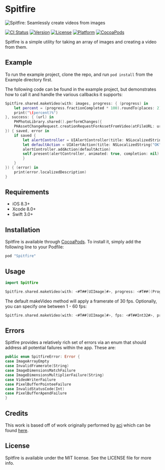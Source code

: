 # Spitfire

![Spitfire: Seamlessly create videos from images](https://raw.githubusercontent.com/seanmcneil/Spitfire/master/spitfire.jpg)

[![CI Status](http://img.shields.io/travis/seanmcneil/Spitfire.svg?style=flat)](https://travis-ci.org/seanmcneil/Spitfire)
[![Version](https://img.shields.io/cocoapods/v/Spitfire.svg?style=flat)](http://cocoapods.org/pods/Spitfire)
[![License](https://img.shields.io/cocoapods/l/Spitfire.svg?style=flat)](http://cocoapods.org/pods/Spitfire)
[![Platform](https://img.shields.io/cocoapods/p/Spitfire.svg?style=flat)](http://cocoapods.org/pods/Spitfire)
[![CocoaPods](https://img.shields.io/cocoapods/dt/Spitfire.svg)](http://cocoapods.org/pods/Spitfire)

Spitfire is a simple utility for taking an array of images and creating a video from them.

## Example

To run the example project, clone the repo, and run `pod install` from the Example directory first.

The following code can be found in the example project, but demonstrates how to call it and handle the various callbacks it supports:

```swift
Spitfire.shared.makeVideo(with: images, progress: { (progress) in
    let percent = (progress.fractionCompleted * 100).roundTo(places: 2)
    print("\(percent)%")
}, success: { (url) in
    PHPhotoLibrary.shared().performChanges({
    PHAssetChangeRequest.creationRequestForAssetFromVideo(atFileURL: url)
}) { saved, error in
    if saved {
        let alertController = UIAlertController(title: NSLocalizedString("Your video was saved", comment: ""), message: nil, preferredStyle: .alert)
        let defaultAction = UIAlertAction(title: NSLocalizedString("OK", comment: ""), style: .default, handler: nil)
        alertController.addAction(defaultAction)
        self.present(alertController, animated: true, completion: nil)
        }
    }
}) { (error) in
    print(error.localizedDescription)
}
```

## Requirements
- iOS 8.3+
- Xcode 8.0+
- Swift 3.0+

## Installation

Spitfire is available through [CocoaPods](http://cocoapods.org). To install
it, simply add the following line to your Podfile:

```ruby
pod "Spitfire"
```

## Usage

```swift
import Spitfire

Spitfire.shared.makeVideo(with: <#T##[UIImage]#>, progress: <#T##((Progress) -> Void)##((Progress) -> Void)##(Progress) -> Void#>, success: <#T##((URL) -> Void)##((URL) -> Void)##(URL) -> Void#>, failure: <#T##((Error) -> Void)##((Error) -> Void)##(Error) -> Void#>)
``` 

The default makeVideo method will apply a framerate of 30 fps. Optionally, you can specify one between 1 - 60 fps:

```swift
Spitfire.shared.makeVideo(with: <#T##[UIImage]#>, fps: <#T##Int32#>, progress: <#T##((Progress) -> Void)##((Progress) -> Void)##(Progress) -> Void#>, success: <#T##((URL) -> Void)##((URL) -> Void)##(URL) -> Void#>, failure: <#T##((Error) -> Void)##((Error) -> Void)##(Error) -> Void#>)
```

## Errors

Spitfire provides a relatively rich set of errors via an enum that should address all potential failures within the app. These are:

```swift
public enum SpitfireError: Error {
case ImageArrayEmpty
case InvalidFramerate(String)
case ImageDimensionsMatchFailure
case ImageDimensionsMultiplierFailure(String)
case VideoWriterFailure
case PixelBufferPointeeFailure
case InvalidStatusCode(Int)
case PixelBufferApendFailure
}
```

## Credits

This work is based off of work originally performed by [acj](https://gist.github.com/acj) which can be found [here](https://gist.github.com/acj/6ae90aa1ebb8cad6b47b).

## License

Spitfire is available under the MIT license. See the LICENSE file for more info.

